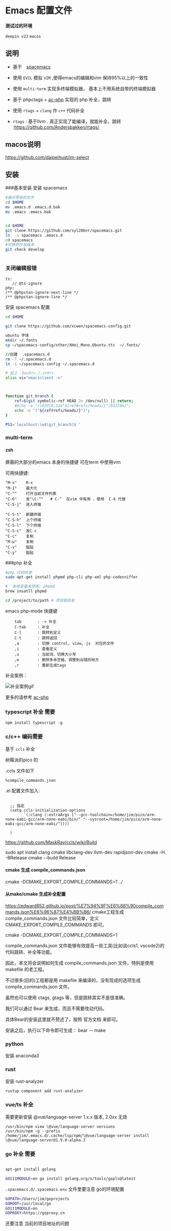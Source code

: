 # Emacs 配置文件


**测试过的环境**


`deepin v23` `macos`




## 说明


* 基于　[spacemacs](https://github.com/syl20bnr/spacemacs)

* 使用 `EVIL` 模拟 `VIM`  ,使得emacs的编辑和vim 保持95%以上的一致性

* 使用 `multi-term` 实现多终端模拟器， 基本上不用系统自带的终端模拟器


* 基于 phpctags +  [ac-php](https://github.com/xcwen/ac-php)  实现的 php 补全，跳转

* 使用  `rtags` + `clang` 作 `c++` 代码补全

* `rtags` : 基于llvm . 真正实现了能编译，就能补全，跳转 :https://github.com/Andersbakken/rtags/

## macos说明
https://github.com/daipeihust/im-select

## 安装

###基本安装
安装 spacemacs
```bash
#备份原有的文件
cd $HOME
mv .emacs.d .emacs.d.bak
mv .emacs .emacs.bak


cd $HOME
git clone https://github.com/syl20bnr/spacemacs.git
ln  -s spacemacs .emacs.d
cd spacemacs
#切换到开发版本
git check develop



```

###   关闭编辑报错


```
ts:
   // @ts-ignore
php:
/** @phpstan-ignore-next-line */
/** @phpstan-ignore-line */
```





安装 spacemacs 配置
```bash
cd $HOME

git clone https://github.com/xcwen/spacemacs-config.git

ubuntu 字体
mkdir ~/.fonts
cp ~/spacemacs-config/other/XHei_Mono.Ubuntu.ttc  ~/.fonts/

//创建  .spacemacs.d
rm -f ~/.spacemacs.d
ln -s ~/spacemacs-config ~/.spacemacs.d

# 加上 .bashrc /.zshrc
alias vi="emacsclient -n"



function git_branch {
    ref=$(git symbolic-ref HEAD 2> /dev/null) || return;
    #echo -e "(\033[0;31m"${ref#refs/heads/}"\033[0m)";
    echo -e "("${ref#refs/heads/}")";
}

PS1='localhost:\w$(git_branch)$ '

```

### multi-term

#### zsh


屏蔽的大部分的emacs 本身的快捷键
可在term 中使用vim

可用快捷键:
```
"M-x"    M-x
"M-1"    最大化
"C-^"    打开当前文件列表
"C-6"    发"\C-^"   # C-^  在vim 中有用 ，使用  C-6 代替
"C-S-j"  进入终端

"C-S-t"  新建终端
"C-S-h"  上个终端
"C-S-l"  下个终端
"C-S-c"  发C-c
"C-c"    复制
"M-w"    复制
"C-v"    黏贴
"C-y"    黏贴
```


###php 补全

``` bash
#php 代码检查
sudo apt-get install phpmd php-cli php-xml php-codesniffer

#  本地变量未使用: phpmd
brew insatll phpmd

cd /project/to/path # 项目根目录
```
emacs php-mode 快捷键
```
    tab       : -> 补全
    C-tab     : 补全
    C-]       : 跳转到定义
    C-t       : 跳转返回
    ,a        : 切换 control, view, js  对应的文件
    ,i        : 查看定义
    ,u        : 当前词，切换大小写
    ,e        : 删除多余空格，调整到出错的地方
    ,r        : 重新生成tags
```
补全案例：

![补全案例gif](https://raw.githubusercontent.com/xcwen/site-lisp/master/other_script/ac-php.gif)

更多的请参考  [ac-php](https://github.com/xcwen/ac-php)

### typescript 补全 需要
```
npm install typescript -g
```

### c/c++ 编码需要
基于 `ccls` 补全

树莓派的pico 的

.ccls 文件如下
```
%compile_commands.json
```
.el 配置文件加入:
```emacs-lisp

  ;; 指定
  (setq ccls-initialization-options
        `(:clang (:extraArgs ["--gcc-toolchain=/home/jim/pico/arm-none-eabi-gcc/arm-none-eabi/bin/" "--sysroot=/home/jim/pico/arm-none-eabi-gcc/arm-none-eabi/"])))

  )
```



https://github.com/MaskRay/ccls/wiki/Build

sudo apt install clang cmake libclang-dev llvm-dev rapidjson-dev
cmake -H. -BRelease
cmake --build Release

#### cmake 生成 compile_commands.json
cmake -DCMAKE_EXPORT_COMPILE_COMMANDS=1  ../



#### 从make/cmake 生成补全配置
https://edward852.github.io/post/%E7%94%9F%E6%88%90compile_commands.json%E6%96%87%E4%BB%B6/
cmake工程生成 compile_commands.json 文件比较简单，定义 CMAKE_EXPORT_COMPILE_COMMANDS 即可。

cmake -DCMAKE_EXPORT_COMPILE_COMMANDS=1

compile_commands.json 文件能够有效提高一些工具(比如说ccls1, vscode2)的代码跳转、补全等功能。

因此，本文将会说明如何生成 compile_commands.json 文件，特别是使用 makefile 的老工程。

不过很多(旧的)工程都是用 makefile 来编译的，没有现成的选项生成 compile_commands.json 文件。

虽然也可以使用 ctags, gtags 等，但是跳转其实不是很准确。

我们可以通过 Bear 来生成，而且不需要改动代码。

具体Bear的安装这里就不赘述了，按照 官方文档 来即可。

安装之后，执行以下命令即可生成：
bear -- make

### python
安装 anaconda3

### rust 
安装 rust-analyzer
```
rustup component add rust-analyzer
```

### vue/ts 补全

需要更新安装  \@vue/language-server 1.x.x 版本, 2.0xx 无效
```
/usr/bin/npm view \@vue/language-server versions
/usr/bin/npm -g --prefix /home/jim/.emacs.d/.cache/lsp/npm/\@vue/language-server install \@vue/language-server@1.9.0-alpha.3

```


### go 补全 需要
```bash

apt-get install golang

GO111MODULE=on go install golang.org/x/tools/gopls@latest


```
`.spacemacs.d/.spacemacs.env`  文件里要注意 go的环境配置

```bash
GOPATH=/Users/jim/goprojects
GOROOT=/usr/local/go
GO111MODULE=on
GOPROXY=https://goproxy.cn

```
还要注意 当前的项目地址的问题
